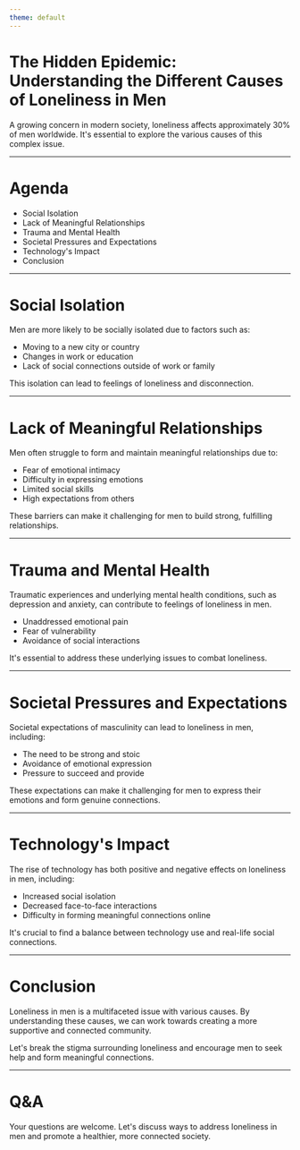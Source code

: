 ```yaml
---
theme: default
---
```


# The Hidden Epidemic: Understanding the Different Causes of Loneliness in Men

A growing concern in modern society, loneliness affects approximately 30% of men worldwide. It's essential to explore the various causes of this complex issue.

---

# Agenda

* Social Isolation
* Lack of Meaningful Relationships
* Trauma and Mental Health
* Societal Pressures and Expectations
* Technology's Impact
* Conclusion

---

# Social Isolation

Men are more likely to be socially isolated due to factors such as:

* Moving to a new city or country
* Changes in work or education
* Lack of social connections outside of work or family

This isolation can lead to feelings of loneliness and disconnection.

---

# Lack of Meaningful Relationships

Men often struggle to form and maintain meaningful relationships due to:

* Fear of emotional intimacy
* Difficulty in expressing emotions
* Limited social skills
* High expectations from others

These barriers can make it challenging for men to build strong, fulfilling relationships.

---

# Trauma and Mental Health

Traumatic experiences and underlying mental health conditions, such as depression and anxiety, can contribute to feelings of loneliness in men.

* Unaddressed emotional pain
* Fear of vulnerability
* Avoidance of social interactions

It's essential to address these underlying issues to combat loneliness.

---

# Societal Pressures and Expectations

Societal expectations of masculinity can lead to loneliness in men, including:

* The need to be strong and stoic
* Avoidance of emotional expression
* Pressure to succeed and provide

These expectations can make it challenging for men to express their emotions and form genuine connections.

---

# Technology's Impact

The rise of technology has both positive and negative effects on loneliness in men, including:

* Increased social isolation
* Decreased face-to-face interactions
* Difficulty in forming meaningful connections online

It's crucial to find a balance between technology use and real-life social connections.

---

# Conclusion

Loneliness in men is a multifaceted issue with various causes. By understanding these causes, we can work towards creating a more supportive and connected community.

Let's break the stigma surrounding loneliness and encourage men to seek help and form meaningful connections.

---

# Q&A

Your questions are welcome. Let's discuss ways to address loneliness in men and promote a healthier, more connected society.
